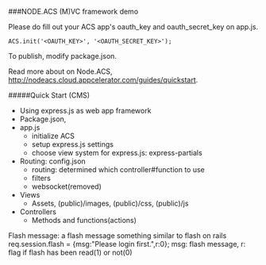 ###NODE.ACS (M)VC framework demo

Please do fill out your ACS app's oauth_key and oauth_secret_key on app.js.

    ACS.init('<OAUTH_KEY>', '<OAUTH_SECRET_KEY>');

To publish, modify package.json.

Read more about on Node.ACS, http://nodeacs.cloud.appcelerator.com/guides/quickstart.

#####Quick Start (CMS)

* Using express.js as web app framework
* Package.json,
* app.js
  * initialize ACS
  * setup express.js settings
  * choose view system for express.js: express-partials
* Routing: config.json
  * routing: determined which controller#function to use
  * filters
  * websocket(removed)
* Views
  * Assets, (public)/images, (public)/css, (public)/js
* Controllers
  * Methods and functions(actions)


Flash message:
a flash message something similar to flash on rails
req.session.flash = {msg:"Please login first.",r:0};
msg: flash message,
r: flag if flash has been read(1) or not(0)
